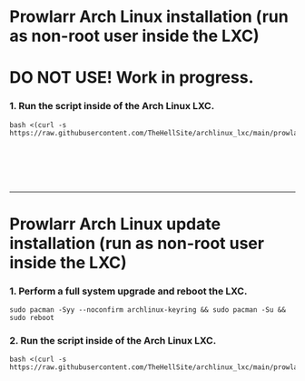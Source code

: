 # Prowlarr Arch Linux installation (run as non-root user inside the LXC)

# DO NOT USE! Work in progress.

### 1. Run the script inside of the Arch Linux LXC.

  ```
  bash <(curl -s https://raw.githubusercontent.com/TheHellSite/archlinux_lxc/main/prowlarr/prowlarr_installer.sh)
  ```

<br />
<br />
<br />
<br />
<hr>

# Prowlarr Arch Linux update installation (run as non-root user inside the LXC)

### 1. Perform a full system upgrade and reboot the LXC.

  ```
  sudo pacman -Syy --noconfirm archlinux-keyring && sudo pacman -Su && sudo reboot
  ```

### 2. Run the script inside of the Arch Linux LXC.

  ```
  bash <(curl -s https://raw.githubusercontent.com/TheHellSite/archlinux_lxc/main/prowlarr/prowlarr_updater.sh)
  ```
